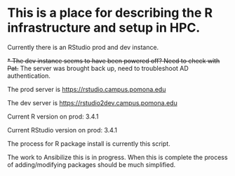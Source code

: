 # This is a place for describing the R infrastructure and setup in HPC.


Currently there is an RStudio prod and dev instance.

~~* The dev instance seems to have been powered off? Need to check with Pat.~~
The server was brought back up, need to troubleshoot AD authentication.

The prod server is https://rstudio.campus.pomona.edu

The dev server is https://rstudio2dev.campus.pomona.edu

Current R version on prod: 3.4.1

Current RStudio version on prod: 3.4.1

The process for R package install is currently this script. 

The work to Ansibilize this is in progress. 
When this is complete the process of adding/modifying packages should be much simplified.
